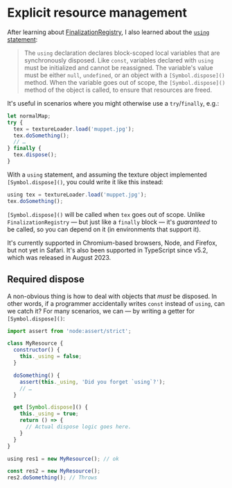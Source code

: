 # Explicit resource management

After learning about [FinalizationRegistry](./2025-09-25-FinalizationRegistry.md), I also learned about the [`using` statement](https://developer.mozilla.org/en-US/docs/Web/JavaScript/Reference/Statements/using):

> The `using` declaration declares block-scoped local variables that are synchronously disposed. Like `const`, variables declared with `using` must be initialized and cannot be reassigned. The variable's value must be either `null`, `undefined`, or an object with a `[Symbol.dispose]()` method. When the variable goes out of scope, the `[Symbol.dispose]()` method of the object is called, to ensure that resources are freed.

It's useful in scenarios where you might otherwise use a `try`/`finally`, e.g.:

```js
let normalMap;
try {
  tex = textureLoader.load('muppet.jpg');
  tex.doSomething();
  // …
} finally {
  tex.dispose();
}
```

With a `using` statement, and assuming the texture object implemented `[Symbol.dispose]()`, you could write it like this instead:

```js
using tex = textureLoader.load('muppet.jpg');
tex.doSomething();
```

`[Symbol.dispose]()` will be called when `tex` goes out of scope. Unlike `FinalizationRegistry` — but just like a `finally` block — it's _guaranteed_ to be called, so you can depend on it (in environments that support it).

It's currently supported in Chromium-based browsers, Node, and Firefox, but not yet in Safari. It's also been supported in TypeScript since v5.2, which was released in August 2023.

## Required dispose

A non-obvious thing is how to deal with objects that _must_ be disposed. In other words, if a programmer accidentally writes `const` instead of `using`, can we catch it? For many scenarios, we can — by writing a getter for `[Symbol.dispose]()`:

```js
import assert from 'node:assert/strict';

class MyResource {
  constructor() {
    this._using = false;
  }

  doSomething() {
    assert(this._using, 'Did you forget `using`?');
    // …
  }

  get [Symbol.dispose]() {
    this._using = true;
    return () => {
      // Actual dispose logic goes here.
    }
  }
}

using res1 = new MyResource(); // ok

const res2 = new MyResource();
res2.doSomething(); // Throws
```
